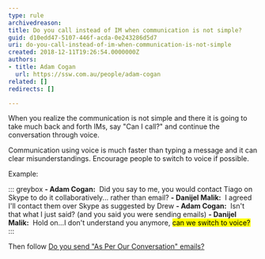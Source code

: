 ```yaml
---
type: rule
archivedreason: 
title: Do you call instead of IM when communication is not simple?
guid: d10edd47-5107-446f-acda-0e243286d5d7
uri: do-you-call-instead-of-im-when-communication-is-not-simple
created: 2018-12-11T19:26:54.0000000Z
authors:
- title: Adam Cogan
  url: https://ssw.com.au/people/adam-cogan
related: []
redirects: []

---
```


When you realize the communication is not simple and there it is going to take much back and forth IMs, say "Can I call?" and continue the conversation through voice.

Communication using voice is much faster than typing a message and it can clear misunderstandings. Encourage people to switch to voice if possible.

<!--endintro-->

Example:


::: greybox
 **- Adam Cogan:**  Did you say to me, you would contact Tiago on Skype to do it collaboratively... rather than email?
 **- Danijel Malik:**  I agreed I'll contact them over Skype as suggested by Drew
 **- Adam Cogan:**  Isn't that what I just said? (and you said you were sending emails)
 **- Danijel Malik:**  Hold on...I don't understand you anymore, <mark>can we switch to voice?</mark>
:::


Then follow [Do you send "As Per Our Conversation" emails?](/_layouts/15/FIXUPREDIRECT.ASPX?WebId=3dfc0e07-e23a-4cbb-aac2-e778b71166a2&amp;TermSetId=07da3ddf-0924-4cd2-a6d4-a4809ae20160&amp;TermId=f98fc6fe-0e5d-43fe-b560-0f5603ec7069)

